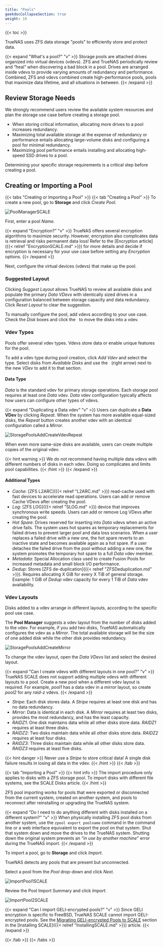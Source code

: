 ```yaml
---
title: "Pools"
geekdocCollapseSection: true
weight: 10
---
```


{{< toc >}}

TrueNAS uses ZFS data storage "pools" to efficiently store and protect data.

{{< expand "What's a pool?" "v" >}}
Storage pools are attached drives organized into virtual devices (vdevs).
ZFS and TrueNAS periodically review and “heal” when discovering a bad block in a pool.
Drives are arranged inside vdevs to provide varying amounts of redundancy and performance.
Combined, ZFS and vdevs combined create high-performance pools, pools that maximize data lifetime, and all situations in between.
{{< /expand >}}

## Review Storage Needs

We strongly recommend users review the available system resources and plan the storage use case before creating a storage pool.
* When storing critical information, allocating more drives to a pool increases redundancy.
* Maximizing total available storage at the expense of redundancy or performance entails allocating large-volume disks and configuring a pool for minimal redundancy.
* Maximizing pool performance entails installing and allocating high-speed SSD drives to a pool.

Determining your specific storage requirements is a critical step before creating a pool.

## Creating or Importing a Pool

{{< tabs "Creating or Importing a Pool" >}}
{{< tab "Creating a Pool" >}}
To create a new pool, go to **Storage** and click *Create Pool*.

![PoolManagerSCALE](/images/SCALE/PoolManagerSCALE.png "TrueNAS SCALE Pool Manager")

First, enter a pool *Name*.

{{< expand "Encryption?" "v" >}}
TrueNAS offers several encryption algorithms to maximize security.
However, encryption also complicates data is retrieval and risks permanent data loss!
Refer to the [Encryption article]({{< relref "EncryptionSCALE.md" >}}) for more details and decide if encryption is necessary for your use case before setting any *Encryption* options.
{{< /expand >}}

Next, configure the virtual devices (vdevs) that make up the pool.

### Suggested Layout

Clicking *Suggest Layout* allows TrueNAS to review all available disks and populate the primary *Data VDevs* with identically sized drives in a configuration balanced between storage capacity and data redundancy.
Click *Reset Layout* to clear the suggestion.

To manually configure the pool, add vdevs according to your use case.
Check the *Disk* boxes and click the <i class="fa fa-arrow-right" aria-hidden="true" title="Right Arrow"></i>&nbsp; to move the disks into a vdev.

### Vdev Types

Pools offer several vdev types. Vdevs store data or enable unique features for the pool.

To add a vdev type during pool creation, click *Add Vdev* and select the type.
Select disks from *Available Disks* and use the <i class="fa fa-arrow-right" aria-hidden="true" title="Right Arrow"></i>&nbsp; (right arrow) next to the new *VDev* to add it to that section.

#### Data Type

*Data* is the standard vdev for primary storage operations. Each storage pool requires at least one *Data* vdev.
*Data* vdev configuration typically affects how users can configure other types of vdevs.

{{< expand "Duplicating a Data vdev" "v" >}}
Users can duplicate a **Data VDev** by clicking *Repeat*.
When the system has more available equal-sized disks, the *Repeat* button creates another vdev with an identical configuration called a *Mirror*.

![StoragePoolsAddCreateVdevRepeat](/images/CORE/12.0/StoragePoolsAddCreateVdevRepeat.png "Duplicating a Data VDev")

When even more same-size disks are available, users can create multiple copies of the original vdev.

{{< hint warning >}}
We do not recommend having multiple data vdevs with different numbers of disks in each vdev. Doing so complicates and limits pool capabilities.
{{< /hint >}}
{{< /expand >}}

#### Additional Types

* *Cache*: [ZFS L2ARC]({{< relref "L2ARC.md" >}}) read-cache used with fast devices to accelerate read operations. Users can add or remove Cache VDevs after creating the pool.
* *Log*: [ZFS LOG]({{< relref "SLOG.md" >}}) device that improves synchronous write speeds. Users can add or remove Log VDevs after creating the pool.
* *Hot Spare*: Drives reserved for inserting into *Data* vdevs when an active drive fails.
The system uses hot spares as temporary replacements for failed drives to prevent larger pool and data loss scenarios.
When a user replaces a failed drive with a new one, the hot spare reverts to an inactive state and becomes available again as a hot spare.
If a user detaches the failed drive from the pool without adding a new one, the system promotes the temporary hot spare to a full *Data* vdev member.
* *Metadata*: Special Allocation class used to create Fusion Pools for increased metadata and small block I/O performance.
* *Dedup*: Stores [ZFS de-duplication]({{< relref "ZFSDeduplication.md" >}}).
Requires allocating X GiB for every X TiB of general storage.
Example: 1 GiB of *Dedup* vdev capacity for every 1 TiB of *Data* vdev availability.

### Vdev Layouts

Disks added to a vdev arrange in different layouts, according to the specific pool use case.

The **Pool Manager** suggests a vdev layout from the number of disks added to the vdev.
For example, if you add two disks, TrueNAS automatically configures the vdev as a *Mirror*. The total available storage will be the size of one added disk while the other disk provides redundancy.

![StoragePoolsAddCreateMirror](/images/CORE/12.0/StoragePoolsAddCreateMirror.png "Mirrored Vdev")

To change the vdev layout, open the *Data VDevs* list and select the desired layout.

{{< expand "Can I create vdevs with different layouts in one pool?" "v" >}}
TrueNAS SCALE does not support adding multiple vdevs with different layouts to a pool.
Create a new pool when a different vdev layout is required.
For example, *pool1* has a data vdev in a *mirror* layout, so create *pool2* for any *raid-z* vdevs.
{{< /expand >}}

* *Stripe*: Each disk stores data. A *Stripe* requires at least one disk and has no data redundancy.
* *Mirror*: Data is identical in each disk. A *Mirror* requires at least two disks, provides the most redundancy, and has the least capacity.
* *RAIDZ1*: One disk maintains data while all other disks store data. *RAIDZ1* requires at least three disks.
* *RAIDZ2*: Two disks maintain data while all other disks store data. *RAIDZ2* requires at least four disks.
* *RAIDZ3*: Three disks maintain data while all other disks store data. *RAIDZ3* requires at least five disks.

{{< hint danger >}}
Never use a *Stripe* to store critical data! A single disk failure results in losing all data in the vdev.
{{< /hint >}}
{{< /tab >}}

{{< tab "Importing a Pool" >}}
{{< hint info >}}
The import procedure only applies to disks with a ZFS storage pool.
To import disks with different file systems, see the SCALE Disks article.
{{< /hint >}}

ZFS pool importing works for pools that were exported or disconnected from the current system, created on another system, and pools to reconnect after reinstalling or upgrading the TrueNAS system.

{{< expand "Do I need to do anything different with disks installed on a different system?" "v" >}}
When physically installing ZFS pool disks from another system, use the `zpool export poolname` command in the command line or a web interface equivalent to export the pool on that system.
Shut that system down and move the drives to the TrueNAS system.
Shutting down the original system prevents an *“in use by another machine”* error during the TrueNAS import.
{{< /expand >}}

To import a pool, go to **Storage** and click *Import*.

TrueNAS detects any pools that are present but unconnected.

Select a pool from the *Pool* drop-down and click *Next*.

![ImportPool1SCALE](/images/SCALE/ImportPool1SCALE.png "Import Pool Selection")

Review the Pool Import Summary and click *Import*.

![ImportPool2SCALE](/images/SCALE/ImportPool2SCALE.png "Import Pool Selection")

{{< expand "Can I import GELI-encrypted pools?" "v" >}}
Since GELI encryption is specific to FreeBSD, TrueNAS SCALE cannot import GELI-encrypted pools. 
See the [Migrating GELI-encrypted Pools to SCALE](https://www.truenas.com/docs/scale/gettingstarted/installingscale/#migrating-geli-encrypted-pools-to-scale) section in the [Installing SCALE]({{< relref "InstallingSCALE.md" >}}) article.
{{< /expand >}}

{{< /tab >}}
{{< /tabs >}}
